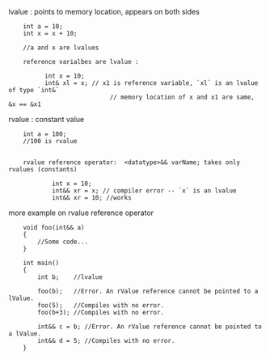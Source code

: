 lvalue : points to memory location, appears on both sides
        
        int a = 10;
        int x = x + 10;
        
        //a and x are lvalues

        reference varialbes are lvalue :
        
              int x = 10;
              int& xl = x; // x1 is reference variable, `xl` is an lvalue of type `int&`
                                // memory location of x and x1 are same, &x == &x1


rvalue : constant value

        int a = 100;
        //100 is rvalue


        rvalue reference operator:  <datatype>&& varName; takes only rvalues (constants)

                int x = 10;
                int&& xr = x; // compiler error -- `x` is an lvalue
                int&& xr = 10; //works
        
        
        
more example on rvalue reference operator

        void foo(int&& a)
        {
            //Some code...
        }

        int main()
        {
            int b;    //lvalue
            
            foo(b);   //Error. An rValue reference cannot be pointed to a lValue.
            foo(5);   //Compiles with no error.
            foo(b+3); //Compiles with no error.

            int&& c = b; //Error. An rValue reference cannot be pointed to a lValue.
            int&& d = 5; //Compiles with no error.
        }
